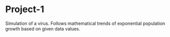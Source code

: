 # Project-1
Simulation of a virus. Follows mathematical trends of exponential population growth based on given data values.
